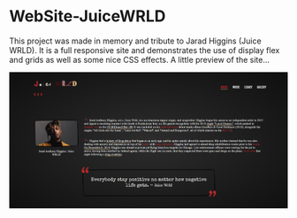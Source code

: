 # WebSite-JuiceWRLD
This project was made in memory and tribute to Jarad Higgins (Juice WRLD). 
It is a full responsive site and demonstrates the use of display flex and grids as well as some nice CSS effects.
A little preview of the site...

![This is an image](images/print1.png)
